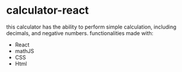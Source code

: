 # calculator-react
this calculator has the ability to perform simple calculation, including decimals, and negative numbers.
functionalities made with:
  - React
  - mathJS
  - CSS
  - Html

